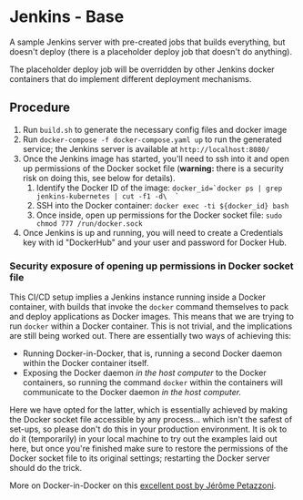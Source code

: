 # Jenkins - Base
A sample Jenkins server with pre-created jobs that builds everything, but doesn't deploy (there is a placeholder deploy job that doesn't do anything).

The placeholder deploy job will be overridden by other Jenkins docker containers that do implement different deployment mechanisms.

## Procedure
1. Run `build.sh` to generate the necessary config files and docker image
1. Run `docker-compose -f docker-compose.yaml up` to run the generated service; the Jenkins server is available at `http://localhost:8080/`
1. Once the Jenkins image has started, you'll need to ssh into it and open up permissions of the Docker socket file (**warning:** there is a security risk on doing this, see below for details).
    1. Identify the Docker ID of the image: ``docker_id=`docker ps | grep jenkins-kubernetes | cut -f1 -d\  ` ``
    1. SSH into the Docker container: `docker exec -ti ${docker_id} bash` 
    1. Once inside, open up permissions for the Docker socket file: `sudo chmod 777 /run/docker.sock` 
1. Once Jenkins is up and running, you will need to create a Credentials key with id "DockerHub" and your user and password for Docker Hub.

### Security exposure of opening up permissions in Docker socket file
This CI/CD setup implies a Jenkins instance running inside a Docker container, with builds that invoke the `docker`
command themselves to pack and deploy applications as Docker images. This means that we are trying to run `docker`
within a Docker container. This is not trivial, and the implications are still being worked out. There are essentially two ways of achieving this:
- Running Docker-in-Docker, that is, running a second Docker daemon within the Docker container itself.
- Exposing the Docker daemon _in the host computer_ to the Docker containers, so running the command `docker` within the containers will communicate to the Docker daemon
_in the host computer._

Here we have opted for the latter, which is essentially achieved by making the Docker socket file accessible by any process... which isn't the safest of set-ups,
so please don't do this in your production environment. It is ok to do it (temporarily) in your local machine to try out the examples laid out here, but once you're
finished make sure to restore the permissions of the Docker socket file to its original settings; restarting the Docker server should do the trick.

More on Docker-in-Docker on this [excellent post by Jérôme Petazzoni](https://jpetazzo.github.io/2015/09/03/do-not-use-docker-in-docker-for-ci/). 
